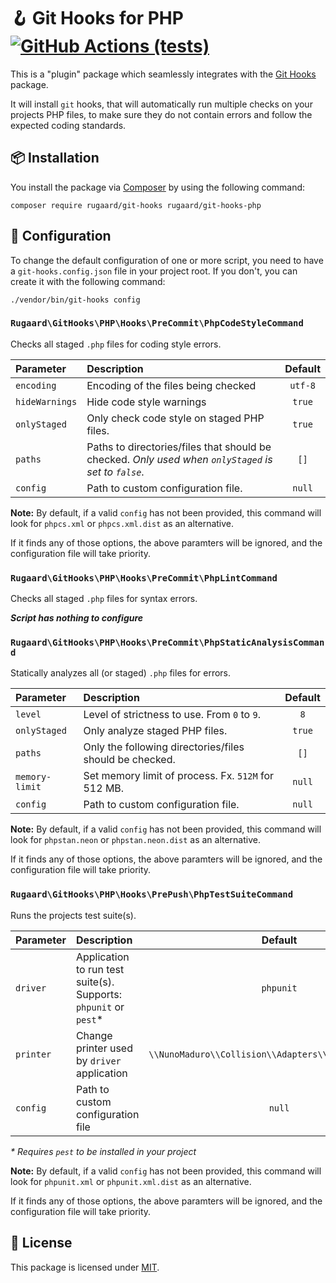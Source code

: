 # 🪝 Git Hooks for PHP [![GitHub Actions (tests)](https://github.com/rugaard/git-hooks-php/actions/workflows/tests.yml/badge.svg?branch=main)](https://github.com/rugaard/git-hooks-php/actions/workflows/tests.yml)

This is a "plugin" package which seamlessly integrates with the [Git Hooks](https://github.com/rugaard/git-hooks) package. 

It will install `git` hooks, that will automatically run multiple checks on your projects PHP files, to make sure they do not contain errors and follow the expected coding standards.

## 📦 Installation

You install the package via [Composer](https://getcomposer.org/) by using the following command:

```shell
composer require rugaard/git-hooks rugaard/git-hooks-php
```

## 📝 Configuration

To change the default configuration of one or more script, you need to have a `git-hooks.config.json` file in your project root. If you don't, you can create it with the following command:

```shell
./vendor/bin/git-hooks config
```

### `Rugaard\GitHooks\PHP\Hooks\PreCommit\PhpCodeStyleCommand`

Checks all staged `.php` files for coding style errors.

| Parameter | Description | Default |
| :--- | :--- | :---: |
| `encoding` | Encoding of the files being checked | `utf-8` |
| `hideWarnings` | Hide code style warnings | `true` |
| `onlyStaged` | Only check code style on staged PHP files. | `true` |
| `paths` | Paths to directories/files that should be checked. _Only used when `onlyStaged` is set to `false`_. | `[]` |
| `config` | Path to custom configuration file.| `null` |

**Note:** By default, if a valid `config` has not been provided, this command will look for `phpcs.xml` or `phpcs.xml.dist` as an alternative.

If it finds any of those options, the above paramters will be ignored, and the configuration file will take priority.

### `Rugaard\GitHooks\PHP\Hooks\PreCommit\PhpLintCommand`

Checks all staged `.php` files for syntax errors.

_**Script has nothing to configure**_

### `Rugaard\GitHooks\PHP\Hooks\PreCommit\PhpStaticAnalysisCommand`

Statically analyzes all (or staged) `.php` files for errors.

| Parameter | Description | Default |
| :--- | :--- | :---: |
| `level` | Level of strictness to use. From `0` to `9`. | `8` |
| `onlyStaged` | Only analyze staged PHP files. | `true` |
| `paths` | Only the following directories/files should be checked. | `[]` |
| `memory-limit` | Set memory limit of process. Fx. `512M` for 512 MB. | `null` |
| `config` | Path to custom configuration file. | `null` |

**Note:** By default, if a valid `config` has not been provided, this command will look for `phpstan.neon` or `phpstan.neon.dist` as an alternative.

If it finds any of those options, the above paramters will be ignored, and the configuration file will take priority.

### `Rugaard\GitHooks\PHP\Hooks\PrePush\PhpTestSuiteCommand`

Runs the projects test suite(s).

| Parameter | Description | Default |
| :--- | :--- | :---: |
| `driver` | Application to run test suite(s). Supports: `phpunit` or `pest`* | `phpunit` |
| `printer` | Change printer used by `driver` application | `\\NunoMaduro\\Collision\\Adapters\\Phpunit\\Printer` |
| `config` | Path to custom configuration file | `null` |

_* Requires `pest` to be installed in your project_

**Note:** By default, if a valid `config` has not been provided, this command will look for `phpunit.xml` or `phpunit.xml.dist` as an alternative.

If it finds any of those options, the above paramters will be ignored, and the configuration file will take priority.

## 🚓 License

This package is licensed under [MIT](https://github.com/rugaard/git-hooks-php/blob/main/LICENSE).
